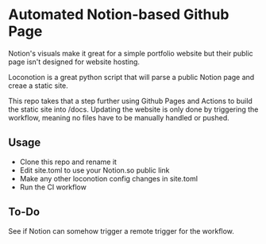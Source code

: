 # Automated Notion-based Github Page

Notion's visuals make it great for a simple portfolio website but their public page isn't designed for website hosting.

Loconotion is a great python script that will parse a public Notion page and creae a static site.

This repo takes that a step further using Github Pages and Actions to build the static site into /docs. Updating the website is only done by triggering the workflow, meaning no files have to be manually handled or pushed.

## Usage

* Clone this repo and rename it
* Edit site.toml to use your Notion.so public link
* Make any other loconotion config changes in site.toml
* Run the CI workflow

## To-Do

See if Notion can somehow trigger a remote trigger for the workflow.
